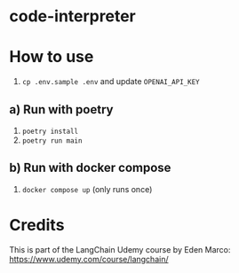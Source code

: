 # code-interpreter

# How to use

1. `cp .env.sample .env` and update `OPENAI_API_KEY`

## a) Run with poetry

1. `poetry install`
2. `poetry run main`

## b) Run with docker compose
1. `docker compose up` (only runs once)

# Credits
This is part of the LangChain Udemy course by Eden Marco: https://www.udemy.com/course/langchain/
